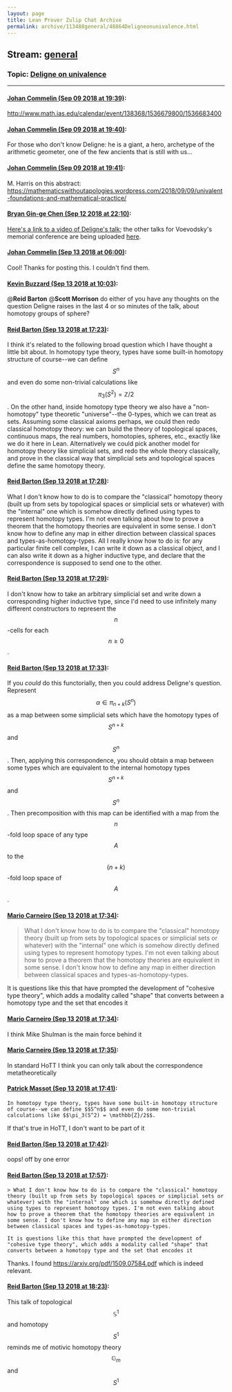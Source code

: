```yaml
---
layout: page
title: Lean Prover Zulip Chat Archive 
permalink: archive/113488general/48864Deligneonunivalence.html
---
```


## Stream: [general](index.html)
### Topic: [Deligne on univalence](48864Deligneonunivalence.html)

---

#### [Johan Commelin (Sep 09 2018 at 19:39)](https://leanprover.zulipchat.com/#narrow/stream/113488-general/topic/Deligne%20on%20univalence/near/133618998):
http://www.math.ias.edu/calendar/event/138368/1536679800/1536683400

#### [Johan Commelin (Sep 09 2018 at 19:40)](https://leanprover.zulipchat.com/#narrow/stream/113488-general/topic/Deligne%20on%20univalence/near/133619046):
For those who don't know Deligne: he is a giant, a hero, archetype of the arithmetic geometer, one of the few ancients that is still with us...

#### [Johan Commelin (Sep 09 2018 at 19:41)](https://leanprover.zulipchat.com/#narrow/stream/113488-general/topic/Deligne%20on%20univalence/near/133619056):
M. Harris on this abstract: https://mathematicswithoutapologies.wordpress.com/2018/09/09/univalent-foundations-and-mathematical-practice/

#### [Bryan Gin-ge Chen (Sep 12 2018 at 22:10)](https://leanprover.zulipchat.com/#narrow/stream/113488-general/topic/Deligne%20on%20univalence/near/133840719):
[Here's a link to a video of Deligne's talk](https://video.ias.edu/VoevodskyMemConf-2018/0911-PierreDeligne); the other talks for Voevodsky's memorial conference are being uploaded [here](https://video.ias.edu/vladimir).

#### [Johan Commelin (Sep 13 2018 at 06:00)](https://leanprover.zulipchat.com/#narrow/stream/113488-general/topic/Deligne%20on%20univalence/near/133860739):
Cool! Thanks for posting this. I couldn't find them.

#### [Kevin Buzzard (Sep 13 2018 at 10:03)](https://leanprover.zulipchat.com/#narrow/stream/113488-general/topic/Deligne%20on%20univalence/near/133868555):
@**Reid Barton** @**Scott Morrison** do either of you have any thoughts on the question Deligne raises in the last 4 or so minutes of the talk, about homotopy groups of sphere?

#### [Reid Barton (Sep 13 2018 at 17:23)](https://leanprover.zulipchat.com/#narrow/stream/113488-general/topic/Deligne%20on%20univalence/near/133892924):
I think it's related to the following broad question which I have thought a little bit about.
In homotopy type theory, types have some built-in homotopy structure of course--we can define $$S^n$$ and even do some non-trivial calculations like $$\pi_3(S^2) = \mathbb{Z}/2$$.
On the other hand, inside homotopy type theory we also have a "non-homotopy" type theoretic "universe"--the 0-types, which we can treat as sets. Assuming some classical axioms perhaps, we could then redo classical homotopy theory: we can build the theory of topological spaces, continuous maps, the real numbers, homotopies, spheres, etc., exactly like we do it here in Lean. Alternatively we could pick another model for homotopy theory like simplicial sets, and redo the whole theory classically, and prove in the classical way that simplicial sets and topological spaces define the same homotopy theory.

#### [Reid Barton (Sep 13 2018 at 17:28)](https://leanprover.zulipchat.com/#narrow/stream/113488-general/topic/Deligne%20on%20univalence/near/133893246):
What I don't know how to do is to compare the "classical" homotopy theory (built up from sets by topological spaces or simplicial sets or whatever) with the "internal" one which is somehow directly defined using types to represent homotopy types. I'm not even talking about how to prove a theorem that the homotopy theories are equivalent in some sense. I don't know how to define any map in either direction between classical spaces and types-as-homotopy-types.
All I really know how to do is: for any particular finite cell complex, I can write it down as a classical object, and I can also write it down as a higher inductive type, and declare that the correspondence is supposed to send one to the other.

#### [Reid Barton (Sep 13 2018 at 17:29)](https://leanprover.zulipchat.com/#narrow/stream/113488-general/topic/Deligne%20on%20univalence/near/133893324):
I don't know how to take an arbitrary simplicial set and write down a corresponding higher inductive type, since I'd need to use infinitely many different constructors to represent the $$n$$-cells for each $$n \ge 0$$.

#### [Reid Barton (Sep 13 2018 at 17:33)](https://leanprover.zulipchat.com/#narrow/stream/113488-general/topic/Deligne%20on%20univalence/near/133893557):
If you *could* do this functorially, then you could address Deligne's question. Represent $$\alpha \in \pi_{n+k}(S^n)$$ as a map between some simplicial sets which have the homotopy types of $$S^{n+k}$$ and $$S^n$$. Then, applying this correspondence, you should obtain a map between some types which are equivalent to the internal homotopy types $$S^{n+k}$$ and $$S^n$$. Then precomposition with this map can be identified with a map from the $$n$$-fold loop space of any type $$A$$ to the $$(n+k)$$-fold loop space of $$A$$.

#### [Mario Carneiro (Sep 13 2018 at 17:34)](https://leanprover.zulipchat.com/#narrow/stream/113488-general/topic/Deligne%20on%20univalence/near/133893618):
> What I don't know how to do is to compare the "classical" homotopy theory (built up from sets by topological spaces or simplicial sets or whatever) with the "internal" one which is somehow directly defined using types to represent homotopy types. I'm not even talking about how to prove a theorem that the homotopy theories are equivalent in some sense. I don't know how to define any map in either direction between classical spaces and types-as-homotopy-types.

It is questions like this that have prompted the development of "cohesive type theory", which adds a modality called "shape" that converts between a homotopy type and the set that encodes it

#### [Mario Carneiro (Sep 13 2018 at 17:34)](https://leanprover.zulipchat.com/#narrow/stream/113488-general/topic/Deligne%20on%20univalence/near/133893637):
I think Mike Shulman is the main force behind it

#### [Mario Carneiro (Sep 13 2018 at 17:35)](https://leanprover.zulipchat.com/#narrow/stream/113488-general/topic/Deligne%20on%20univalence/near/133893681):
In standard HoTT I think you can only talk about the correspondence metatheoretically

#### [Patrick Massot (Sep 13 2018 at 17:41)](https://leanprover.zulipchat.com/#narrow/stream/113488-general/topic/Deligne%20on%20univalence/near/133894083):
```quote
In homotopy type theory, types have some built-in homotopy structure of course--we can define $$S^n$$ and even do some non-trivial calculations like $$\pi_3(S^2) = \mathbb{Z}/2$$.
```
If that's true in HoTT, I don't want to be part of it

#### [Reid Barton (Sep 13 2018 at 17:42)](https://leanprover.zulipchat.com/#narrow/stream/113488-general/topic/Deligne%20on%20univalence/near/133894154):
oops! off by one error

#### [Reid Barton (Sep 13 2018 at 17:57)](https://leanprover.zulipchat.com/#narrow/stream/113488-general/topic/Deligne%20on%20univalence/near/133895052):
```quote
> What I don't know how to do is to compare the "classical" homotopy theory (built up from sets by topological spaces or simplicial sets or whatever) with the "internal" one which is somehow directly defined using types to represent homotopy types. I'm not even talking about how to prove a theorem that the homotopy theories are equivalent in some sense. I don't know how to define any map in either direction between classical spaces and types-as-homotopy-types.

It is questions like this that have prompted the development of "cohesive type theory", which adds a modality called "shape" that converts between a homotopy type and the set that encodes it
```
Thanks. I found https://arxiv.org/pdf/1509.07584.pdf which is indeed relevant.

#### [Reid Barton (Sep 13 2018 at 18:23)](https://leanprover.zulipchat.com/#narrow/stream/113488-general/topic/Deligne%20on%20univalence/near/133896509):
This talk of topological $$\mathbb{S}^1$$ and homotopy $$S^1$$ reminds me of motivic homotopy theory $$\mathbb{G}_m$$ and $$S^1$$

